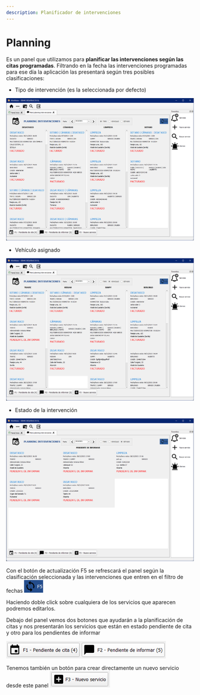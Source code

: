 ```yaml
---
description: Planificador de intervenciones
---
```


# Planning

Es un panel que utilizamos para **planificar las intervenciones según las citas programadas**. Filtrando en la fecha las intervenciones programadas para ese día la aplicación las presentará según tres posibles clasificaciones:

* Tipo de intervención (es la seleccionada por defecto)

![](<../.gitbook/assets/imagen (66).png>)

* Vehículo asignado

![](<../.gitbook/assets/imagen (140).png>)

* Estado de la intervención

![](<../.gitbook/assets/imagen (97).png>)

Con el botón de actualización F5 se refrescará el panel según la clasificación seleccionada y las intervenciones que entren en el filtro de fechas ![](<../.gitbook/assets/imagen (98).png>)

Haciendo doble click sobre cualquiera de los servicios que aparecen podremos editarlos.

Debajo del panel vemos dos botones que ayudarán a la planificación de citas y nos presentarán los servicios que están en estado pendiente de cita y otro para los pendientes de informar&#x20;

![](<../.gitbook/assets/imagen (161).png>)

Tenemos también un botón para crear directamente un nuevo servicio desde este panel ![](<../.gitbook/assets/imagen (15).png>)
